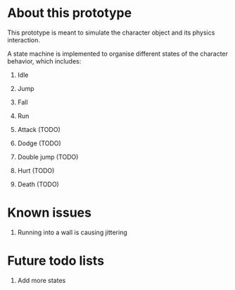 # About this prototype
This prototype is meant to simulate the character object and its physics interaction.

A state machine is implemented to organise different states of the character
behavior, which includes:

1. Idle

2. Jump

3. Fall

4. Run

5. Attack (TODO)

6. Dodge (TODO)

7. Double jump (TODO)

8. Hurt (TODO)

9. Death (TODO)

# Known issues
1. Running into a wall is causing jittering

# Future todo lists
1. Add more states
